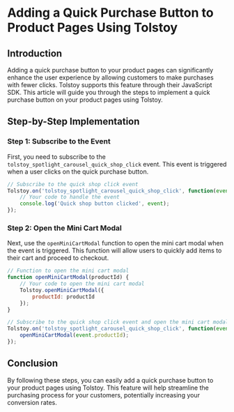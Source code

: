 # Adding a Quick Purchase Button to Product Pages Using Tolstoy

## Introduction
Adding a quick purchase button to your product pages can significantly enhance the user experience by allowing customers to make purchases with fewer clicks. Tolstoy supports this feature through their JavaScript SDK. This article will guide you through the steps to implement a quick purchase button on your product pages using Tolstoy.

## Step-by-Step Implementation

### Step 1: Subscribe to the Event
First, you need to subscribe to the `tolstoy_spotlight_carousel_quick_shop_click` event. This event is triggered when a user clicks on the quick purchase button.

```javascript
// Subscribe to the quick shop click event
Tolstoy.on('tolstoy_spotlight_carousel_quick_shop_click', function(event) {
    // Your code to handle the event
    console.log('Quick shop button clicked', event);
});
```

### Step 2: Open the Mini Cart Modal
Next, use the `openMiniCartModal` function to open the mini cart modal when the event is triggered. This function will allow users to quickly add items to their cart and proceed to checkout.

```javascript
// Function to open the mini cart modal
function openMiniCartModal(productId) {
    // Your code to open the mini cart modal
    Tolstoy.openMiniCartModal({
        productId: productId
    });
}

// Subscribe to the quick shop click event and open the mini cart modal
Tolstoy.on('tolstoy_spotlight_carousel_quick_shop_click', function(event) {
    openMiniCartModal(event.productId);
});
```

## Conclusion
By following these steps, you can easily add a quick purchase button to your product pages using Tolstoy. This feature will help streamline the purchasing process for your customers, potentially increasing your conversion rates.